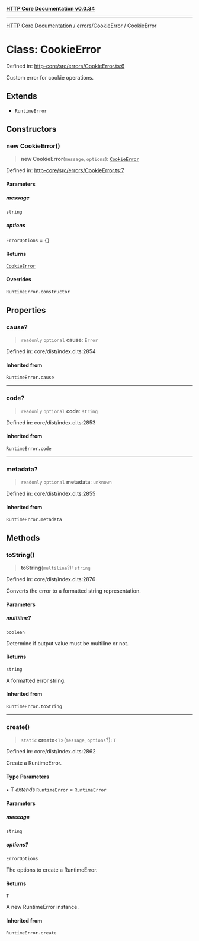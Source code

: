 [**HTTP Core Documentation v0.0.34**](../../../README.md)

***

[HTTP Core Documentation](../../../modules.md) / [errors/CookieError](../README.md) / CookieError

# Class: CookieError

Defined in: [http-core/src/errors/CookieError.ts:6](https://github.com/stonemjs/http-core/blob/fb38b6d1cb0bd2bb4e252ff611571ec3c006aa1e/src/errors/CookieError.ts#L6)

Custom error for cookie operations.

## Extends

- `RuntimeError`

## Constructors

### new CookieError()

> **new CookieError**(`message`, `options`): [`CookieError`](CookieError.md)

Defined in: [http-core/src/errors/CookieError.ts:7](https://github.com/stonemjs/http-core/blob/fb38b6d1cb0bd2bb4e252ff611571ec3c006aa1e/src/errors/CookieError.ts#L7)

#### Parameters

##### message

`string`

##### options

`ErrorOptions` = `{}`

#### Returns

[`CookieError`](CookieError.md)

#### Overrides

`RuntimeError.constructor`

## Properties

### cause?

> `readonly` `optional` **cause**: `Error`

Defined in: core/dist/index.d.ts:2854

#### Inherited from

`RuntimeError.cause`

***

### code?

> `readonly` `optional` **code**: `string`

Defined in: core/dist/index.d.ts:2853

#### Inherited from

`RuntimeError.code`

***

### metadata?

> `readonly` `optional` **metadata**: `unknown`

Defined in: core/dist/index.d.ts:2855

#### Inherited from

`RuntimeError.metadata`

## Methods

### toString()

> **toString**(`multiline`?): `string`

Defined in: core/dist/index.d.ts:2876

Converts the error to a formatted string representation.

#### Parameters

##### multiline?

`boolean`

Determine if output value must be multiline or not.

#### Returns

`string`

A formatted error string.

#### Inherited from

`RuntimeError.toString`

***

### create()

> `static` **create**\<`T`\>(`message`, `options`?): `T`

Defined in: core/dist/index.d.ts:2862

Create a RuntimeError.

#### Type Parameters

• **T** *extends* `RuntimeError` = `RuntimeError`

#### Parameters

##### message

`string`

##### options?

`ErrorOptions`

The options to create a RuntimeError.

#### Returns

`T`

A new RuntimeError instance.

#### Inherited from

`RuntimeError.create`
